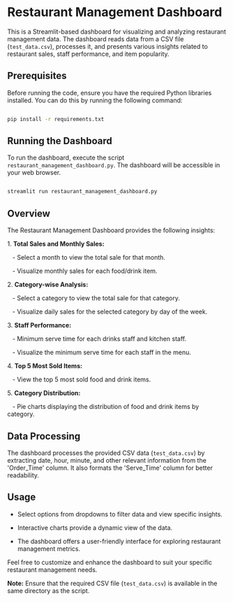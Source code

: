 # Restaurant Management Dashboard

This is a Streamlit-based dashboard for visualizing and analyzing restaurant management data. The dashboard reads data from a CSV file (`test_data.csv`), processes it, and presents various insights related to restaurant sales, staff performance, and item popularity.

## Prerequisites

Before running the code, ensure you have the required Python libraries installed. You can do this by running the following command:

```bash

pip install -r requirements.txt

```

## Running the Dashboard

To run the dashboard, execute the script `restaurant_management_dashboard.py`. The dashboard will be accessible in your web browser.

```bash

streamlit run restaurant_management_dashboard.py

```

## Overview

The Restaurant Management Dashboard provides the following insights:

1\. **Total Sales and Monthly Sales:**

   - Select a month to view the total sale for that month.

   - Visualize monthly sales for each food/drink item.

2\. **Category-wise Analysis:**

   - Select a category to view the total sale for that category.

   - Visualize daily sales for the selected category by day of the week.

3\. **Staff Performance:**

   - Minimum serve time for each drinks staff and kitchen staff.

   - Visualize the minimum serve time for each staff in the menu.

4\. **Top 5 Most Sold Items:**

   - View the top 5 most sold food and drink items.

5\. **Category Distribution:**

   - Pie charts displaying the distribution of food and drink items by category.

## Data Processing

The dashboard processes the provided CSV data (`test_data.csv`) by extracting date, hour, minute, and other relevant information from the 'Order_Time' column. It also formats the 'Serve_Time' column for better readability.

## Usage

- Select options from dropdowns to filter data and view specific insights.

- Interactive charts provide a dynamic view of the data.

- The dashboard offers a user-friendly interface for exploring restaurant management metrics.

Feel free to customize and enhance the dashboard to suit your specific restaurant management needs.

**Note:** Ensure that the required CSV file (`test_data.csv`) is available in the same directory as the script.
